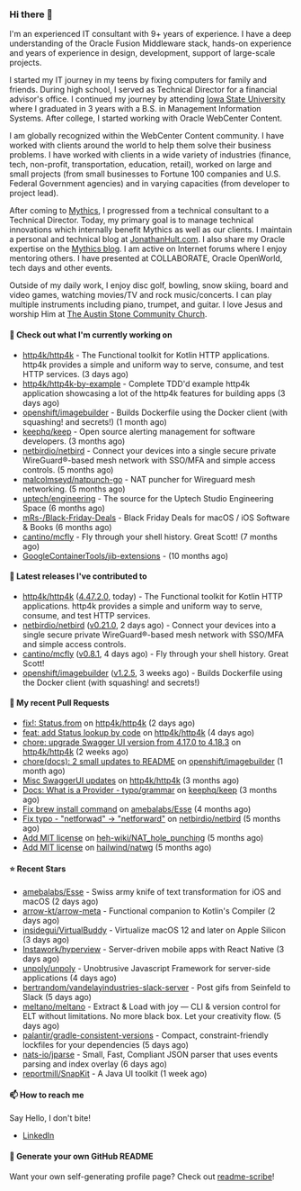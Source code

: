 ### Hi there 👋

I'm an experienced IT consultant with 9+ years of experience. I have a deep understanding of the Oracle Fusion Middleware stack, hands-on experience and years of experience in design, development, support of large-scale projects.

I started my IT journey in my teens by fixing computers for family and friends. During high school, I served as Technical Director for a financial advisor's office. I continued my journey by attending [Iowa State University](iastate.edu) where I graduated in 3 years with a B.S. in Management Information Systems. After college, I started working with Oracle WebCenter Content.

I am globally recognized within the WebCenter Content community. I have worked with clients around the world to help them solve their business problems. I have worked with clients in a wide variety of industries (finance, tech, non-profit, transportation, education, retail), worked on large and small projects (from small businesses to Fortune 100 companies and U.S. Federal Government agencies) and in varying capacities (from developer to project lead).

After coming to [Mythics](https://www.mythics.com/), I progressed from a technical consultant to a Technical Director. Today, my primary goal is to manage technical innovations which internally benefit Mythics as well as our clients. I maintain a personal and technical blog at [JonathanHult.com](https://jonathanhult.com). I also share my Oracle expertise on the [Mythics blog](https://www.mythics.com/about/blog/). I am active on Internet forums where I enjoy mentoring others. I have presented at COLLABORATE, Oracle OpenWorld, tech days and other events.

Outside of my daily work, I enjoy disc golf, bowling, snow skiing, board and video games, watching movies/TV and rock music/concerts. I can play multiple instruments including piano, trumpet, and guitar. I love Jesus and worship Him at [The Austin Stone Community Church](https://austinstone.org/).

#### 👷 Check out what I'm currently working on

- [http4k/http4k](https://github.com/http4k/http4k) - The Functional toolkit for Kotlin HTTP applications. http4k provides a simple and uniform way to serve, consume, and test HTTP services. (3 days ago)
- [http4k/http4k-by-example](https://github.com/http4k/http4k-by-example) - Complete TDD&#39;d example http4k application showcasing a lot of the http4k features for building apps (3 days ago)
- [openshift/imagebuilder](https://github.com/openshift/imagebuilder) - Builds Dockerfile using the Docker client (with squashing! and secrets!) (1 month ago)
- [keephq/keep](https://github.com/keephq/keep) - Open source alerting management for software developers. (3 months ago)
- [netbirdio/netbird](https://github.com/netbirdio/netbird) - Connect your devices into a single secure private WireGuard®-based mesh network with SSO/MFA and simple access controls. (5 months ago)
- [malcolmseyd/natpunch-go](https://github.com/malcolmseyd/natpunch-go) - NAT puncher for Wireguard mesh networking. (5 months ago)
- [uptech/engineering](https://github.com/uptech/engineering) - The source for the Uptech Studio Engineering Space (6 months ago)
- [mRs-/Black-Friday-Deals](https://github.com/mRs-/Black-Friday-Deals) - Black Friday Deals for macOS / iOS Software &amp; Books (6 months ago)
- [cantino/mcfly](https://github.com/cantino/mcfly) - Fly through your shell history. Great Scott! (7 months ago)
- [GoogleContainerTools/jib-extensions](https://github.com/GoogleContainerTools/jib-extensions) -  (10 months ago)

#### 🔭 Latest releases I've contributed to

- [http4k/http4k](https://github.com/http4k/http4k) ([4.47.2.0](https://github.com/http4k/http4k/releases/tag/4.47.2.0), today) - The Functional toolkit for Kotlin HTTP applications. http4k provides a simple and uniform way to serve, consume, and test HTTP services.
- [netbirdio/netbird](https://github.com/netbirdio/netbird) ([v0.21.0](https://github.com/netbirdio/netbird/releases/tag/v0.21.0), 2 days ago) - Connect your devices into a single secure private WireGuard®-based mesh network with SSO/MFA and simple access controls.
- [cantino/mcfly](https://github.com/cantino/mcfly) ([v0.8.1](https://github.com/cantino/mcfly/releases/tag/v0.8.1), 4 days ago) - Fly through your shell history. Great Scott!
- [openshift/imagebuilder](https://github.com/openshift/imagebuilder) ([v1.2.5](https://github.com/openshift/imagebuilder/releases/tag/v1.2.5), 3 weeks ago) - Builds Dockerfile using the Docker client (with squashing! and secrets!)

#### 🔨 My recent Pull Requests

- [fix!: Status.from](https://github.com/http4k/http4k/pull/920) on [http4k/http4k](https://github.com/http4k/http4k) (2 days ago)
- [feat: add Status lookup by code](https://github.com/http4k/http4k/pull/918) on [http4k/http4k](https://github.com/http4k/http4k) (4 days ago)
- [chore: upgrade Swagger UI version from 4.17.0 to 4.18.3](https://github.com/http4k/http4k/pull/903) on [http4k/http4k](https://github.com/http4k/http4k) (2 weeks ago)
- [chore(docs): 2 small updates to README](https://github.com/openshift/imagebuilder/pull/253) on [openshift/imagebuilder](https://github.com/openshift/imagebuilder) (1 month ago)
- [Misc SwaggerUI updates](https://github.com/http4k/http4k/pull/864) on [http4k/http4k](https://github.com/http4k/http4k) (3 months ago)
- [Docs: What is a Provider - typo/grammar](https://github.com/keephq/keep/pull/44) on [keephq/keep](https://github.com/keephq/keep) (3 months ago)
- [Fix brew install command](https://github.com/amebalabs/Esse/pull/18) on [amebalabs/Esse](https://github.com/amebalabs/Esse) (4 months ago)
- [Fix typo - &#34;netforwad&#34; -&gt; &#34;netforward&#34;](https://github.com/netbirdio/netbird/pull/647) on [netbirdio/netbird](https://github.com/netbirdio/netbird) (5 months ago)
- [Add MIT license](https://github.com/heh-wiki/NAT_hole_punching/pull/3) on [heh-wiki/NAT_hole_punching](https://github.com/heh-wiki/NAT_hole_punching) (5 months ago)
- [Add MIT license](https://github.com/hailwind/natwg/pull/1) on [hailwind/natwg](https://github.com/hailwind/natwg) (5 months ago)

#### ⭐ Recent Stars

- [amebalabs/Esse](https://github.com/amebalabs/Esse) - Swiss army knife of text transformation for iOS and macOS (2 days ago)
- [arrow-kt/arrow-meta](https://github.com/arrow-kt/arrow-meta) - Functional companion to Kotlin&#39;s Compiler (2 days ago)
- [insidegui/VirtualBuddy](https://github.com/insidegui/VirtualBuddy) - Virtualize macOS 12 and later on Apple Silicon (3 days ago)
- [Instawork/hyperview](https://github.com/Instawork/hyperview) - Server-driven mobile apps with React Native (3 days ago)
- [unpoly/unpoly](https://github.com/unpoly/unpoly) - Unobtrusive Javascript Framework for server-side applications (4 days ago)
- [bertrandom/vandelayindustries-slack-server](https://github.com/bertrandom/vandelayindustries-slack-server) - Post gifs from Seinfeld to Slack (5 days ago)
- [meltano/meltano](https://github.com/meltano/meltano) - Extract &amp; Load with joy — CLI &amp; version control for ELT without limitations. No more black box. Let your creativity flow. (5 days ago)
- [palantir/gradle-consistent-versions](https://github.com/palantir/gradle-consistent-versions) - Compact, constraint-friendly lockfiles for your dependencies (5 days ago)
- [nats-io/jparse](https://github.com/nats-io/jparse) - Small, Fast, Compliant JSON parser that uses events parsing and index overlay (6 days ago)
- [reportmill/SnapKit](https://github.com/reportmill/SnapKit) - A Java UI toolkit (1 week ago)

#### 📫 How to reach me

Say Hello, I don't bite!

- [LinkedIn](https://www.linkedin.com/in/jonathanhult)

#### 📖 Generate your own GitHub README

Want your own self-generating profile page? Check out [readme-scribe](https://github.com/muesli/readme-scribe)!
